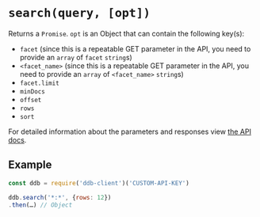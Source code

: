 # `search(query, [opt])`

Returns a `Promise`. `opt` is an Object that can contain the following key(s):

- `facet` (since this is a repeatable GET parameter in the API, you need to provide an `array` of `facet` `string`s)
- `<facet_name>` (since this is a repeatable GET parameter in the API, you need to provide an `array` of `<facet_name>` `string`s)
- `facet.limit`
- `minDocs`
- `offset`
- `rows`
- `sort`

For detailed information about the parameters and responses view [the API docs](https://api.deutsche-digitale-bibliothek.de/doku/display/ADD/search).

## Example

```js
const ddb = require('ddb-client')('CUSTOM-API-KEY')

ddb.search('*:*', {rows: 12})
.then(…) // Object
```
